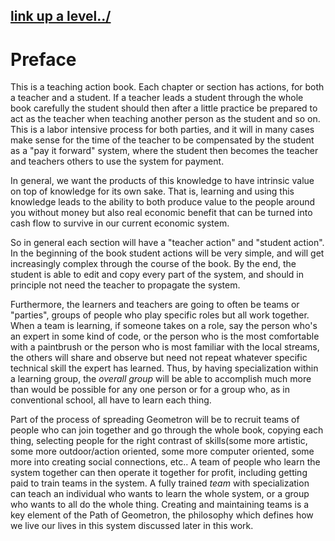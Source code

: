 ## [link up a level../](../)

# Preface

This is a teaching action book.  Each chapter or section has actions, for both a teacher and a student.  If a teacher leads a student through the whole book carefully the student should then after a little practice be prepared to act as the teacher when teaching another person as the student and so on.  This is a labor intensive process for both parties, and it will in many cases make sense for the time of the teacher to be compensated by the student as a "pay it forward" system, where the student then becomes the teacher and teachers others to use the system for payment.  

In general, we want the products of this knowledge to have intrinsic value on top of knowledge for its own sake. That is, learning and using this knowledge leads to the ability to both produce value to the people around you without money but also real economic benefit that can be turned into cash flow to survive in our current economic system.

So in general each section will have a "teacher action" and "student action".  In the beginning of the book student actions will be very simple, and will get increasingly complex through the course of the book.  By the end, the student is able to edit and copy every part of the system, and should in principle not need the teacher to propagate the system.

Furthermore, the learners and teachers are going to often be teams or "parties", groups of people who play specific roles but all work together.  When a team is learning, if someone takes on a role, say the person who's an expert in some kind of code, or the person who is the most comfortable with a paintbrush or the person who is most familiar with the local streams, the others will share and observe but need not repeat whatever specific technical skill the expert has learned.  Thus, by having specialization within a learning group, the *overall group* will be able to accomplish much more than would be possible for any one person or for a group who, as in conventional school, all have to learn each thing.  

Part of the process of spreading Geometron will be to recruit teams of people who can join together and go through the whole book, copying each thing, selecting people for the right contrast of skills(some more artistic, some more outdoor/action oriented, some more computer oriented, some more into creating social connections, etc..  A team of people who learn the system together can then operate it together for profit, including getting paid to train teams in the system.  A fully trained *team* with specialization can teach an individual who wants to learn the whole system, or a group who wants to all do the whole thing.  Creating and maintaining teams is a key element of the Path of Geometron, the philosophy which defines how we live our lives in this system discussed later in this work.
   